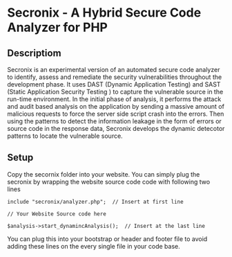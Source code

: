 # Secronix - A Hybrid Secure Code Analyzer for PHP 

## Descriptiom
Secronix is an experimental version of an automated secure code analyzer to identify, assess and remediate the security vulnerabilities throughout the development phase. It uses DAST (Dynamic Application Testing) and SAST (Static Application Security Testing ) to capture the vulnerable source in the run-time environment. In the initial phase of analysis, it performs the attack and audit based analysis on the application by sending a massive amount of malicious requests to force the server side script crash into the errors. Then using the patterns to detect the information leakage in the form of errors or source code in the response data, Secronix develops the dynamic detecotor patterns to locate the vulnerable source. 

## Setup
Copy the secornix folder into your website. You can simply plug the secronix by wrapping the website source code code with following two lines 

```
include "secronix/analyzer.php";  // Insert at first line 

// Your Website Source code here 

$analysis->start_dynamincAnalysis();  // Insert at the last line 

```  

You can plug this into your bootstrap or header and footer file to avoid adding these lines on the every single file in your code base. 
